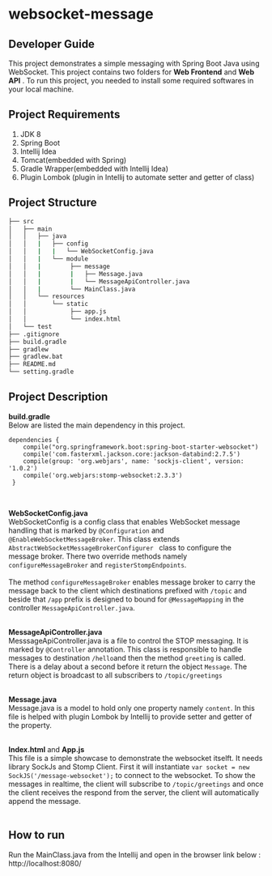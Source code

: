 # websocket-message

## Developer Guide
This project demonstrates a simple messaging with Spring Boot Java using WebSocket. This project contains two folders for **Web Frontend** and **Web API** . To run this project, you needed to install some required softwares in your local machine.

## Project Requirements
1. JDK 8
2. Spring Boot
3. Intellij Idea
4. Tomcat(embedded with Spring)
5. Gradle Wrapper(embedded with Intellij Idea)
6. Plugin Lombok (plugin in Intellij to automate setter and getter of class)

## Project Structure
```bash
├── src
│   ├── main
│   │   ├── java
│   │   |   ├── config
│   │   |   |   └── WebSocketConfig.java
│   │   |   └── module
│   │   |        ├── message
│   │   |        |   ├── Message.java
│   │   |        |   └── MessageApiController.java
│   │   |        └── MainClass.java
│   │   └── resources
│   │       └── static
│   │            ├── app.js
│   │            └── index.html
│   └── test
├── .gitignore
├── build.gradle
├── gradlew
├── gradlew.bat
├── README.md
└── setting.gradle
```
## Project Description

**build.gradle**
<br>
Below are listed the main dependency in this project.
```
dependencies {
    compile("org.springframework.boot:spring-boot-starter-websocket")
    compile('com.fasterxml.jackson.core:jackson-databind:2.7.5')
    compile(group: 'org.webjars', name: 'sockjs-client', version: '1.0.2')
    compile('org.webjars:stomp-websocket:2.3.3')
 }
```
<br>

**WebSocketConfig.java**
<br>
WebSocketConfig is a config class that enables WebSocket message handling that is marked by ```@Configuration``` and ```@EnableWebSocketMessageBroker```. This class extends ```AbstractWebSocketMessageBrokerConfigurer ``` class to configure the message broker. There two override methods namely ```configureMessageBroker``` and ```registerStompEndpoints```. <br> <br>The method ```configureMessageBroker``` enables message broker to carry the message back to the client which destinations prefixed with ```/topic``` and beside that ```/app``` prefix is designed to bound for ```@MessageMapping``` in the controller ```MessageApiController.java```.
<br><br>

**MessageApiController.java**
<br>
MesssageApiController.java is a file to control the STOP messaging. It is marked by ```@Controller``` annotation. This class is responsible to handle messages to destination ```/hello```and then the method ```greeting``` is called. There is a delay about a second before it return the object ```Message```. The return object is broadcast to all subscribers to ```/topic/greetings```
<br><br>

**Message.java**
<br>
Message.java is a model to hold only one property namely ```content```. In this file is helped with plugin Lombok by Intellij to provide setter and getter of the property.
<br><br>

**Index.html** and **App.js**
<br>
This file is a simple showcase to demonstrate the websocket itselft. It needs library SockJs and Stomp Client. First it will instantiate ```var socket = new SockJS('/message-websocket');``` to connect to the websocket. To show the messages in realtime, the client will subscribe to ```/topic/greetings``` and once the client receives the respond from the server, the client will automatically append the message.
<br><br>

## How to run
Run the MainClass.java from the Intellij and open in the browser link below : http://localhost:8080/

